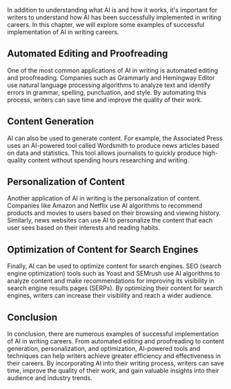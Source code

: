 

In addition to understanding what AI is and how it works, it's important for writers to understand how AI has been successfully implemented in writing careers. In this chapter, we will explore some examples of successful implementation of AI in writing careers.

Automated Editing and Proofreading
----------------------------------

One of the most common applications of AI in writing is automated editing and proofreading. Companies such as Grammarly and Hemingway Editor use natural language processing algorithms to analyze text and identify errors in grammar, spelling, punctuation, and style. By automating this process, writers can save time and improve the quality of their work.

Content Generation
------------------

AI can also be used to generate content. For example, the Associated Press uses an AI-powered tool called Wordsmith to produce news articles based on data and statistics. This tool allows journalists to quickly produce high-quality content without spending hours researching and writing.

Personalization of Content
--------------------------

Another application of AI in writing is the personalization of content. Companies like Amazon and Netflix use AI algorithms to recommend products and movies to users based on their browsing and viewing history. Similarly, news websites can use AI to personalize the content that each user sees based on their interests and reading habits.

Optimization of Content for Search Engines
------------------------------------------

Finally, AI can be used to optimize content for search engines. SEO (search engine optimization) tools such as Yoast and SEMrush use AI algorithms to analyze content and make recommendations for improving its visibility in search engine results pages (SERPs). By optimizing their content for search engines, writers can increase their visibility and reach a wider audience.

Conclusion
----------

In conclusion, there are numerous examples of successful implementation of AI in writing careers. From automated editing and proofreading to content generation, personalization, and optimization, AI-powered tools and techniques can help writers achieve greater efficiency and effectiveness in their careers. By incorporating AI into their writing process, writers can save time, improve the quality of their work, and gain valuable insights into their audience and industry trends.
